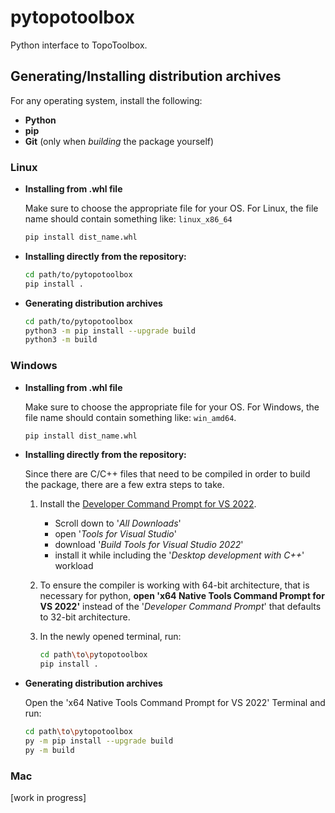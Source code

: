 # pytopotoolbox

Python interface to TopoToolbox.

## Generating/Installing distribution archives

For any operating system, install the following:

- **Python**
- **pip**
- **Git** (only when _building_ the package yourself)

### Linux

- **Installing from .whl file**

    Make sure to choose the appropriate file for your OS. For Linux, the file name should contain something like: `linux_x86_64`

    ```bash
    pip install dist_name.whl
    ```

- **Installing directly from the repository:**

    ```bash
    cd path/to/pytopotoolbox
    pip install .
    ```

- **Generating distribution archives**

    ```bash
    cd path/to/pytopotoolbox
    python3 -m pip install --upgrade build
    python3 -m build
    ```

### Windows

- **Installing from .whl file**

    Make sure to choose the appropriate file for your OS. For Windows, the file name should contain something like: `win_amd64`.

    ```bash
    pip install dist_name.whl
    ```

- **Installing directly from the repository:**

    Since there are C/C++ files that need to be compiled in order to build the package, there are a few extra steps to take.

    1. Install the [Developer Command Prompt for VS 2022](https://visualstudio.microsoft.com/downloads/).
        - Scroll down to '_All Downloads_'
        - open '_Tools for Visual Studio_'
        - download '_Build Tools for Visual Studio 2022_'
        - install it while including the '_Desktop development with C++_' workload
    2. To ensure the compiler is working with 64-bit architecture, that is necessary for python, **open 'x64 Native Tools Command Prompt for VS 2022'** instead of the '_Developer Command Prompt_' that defaults to 32-bit architecture.
    3. In the newly opened terminal, run:

        ```bash
        cd path\to\pytopotoolbox
        pip install .
        ```

- **Generating distribution archives**

    Open the 'x64 Native Tools Command Prompt for VS 2022' Terminal and run:

    ```bash
    cd path\to\pytopotoolbox
    py -m pip install --upgrade build
    py -m build
    ```

### Mac

[work in progress]
